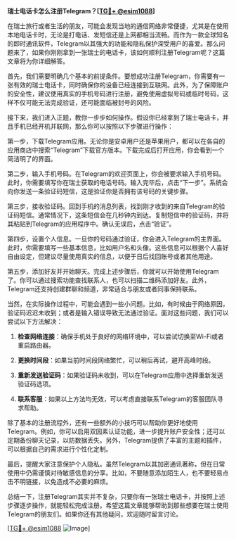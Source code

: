 **瑞士电话卡怎么注册Telegram？[[TG💪+ @esim1088](https://t.me/s/esim1088)]**

在瑞士旅行或者生活的朋友，可能会发现当地的通信网络非常便捷，尤其是在使用本地电话卡时，无论是打电话、发短信还是上网都相当流畅。而作为一款全球知名的即时通讯软件，Telegram以其强大的功能和隐私保护深受用户的喜爱。那么问题来了，如果你刚刚拿到一张瑞士的电话卡，该如何顺利注册Telegram呢？这篇文章将为你详细解答。

首先，我们需要明确几个基本的前提条件。要想成功注册Telegram，你需要有一张有效的瑞士电话卡，同时确保你的设备已经连接到互联网。此外，为了保障账户的安全性，建议使用真实的手机号码进行注册，避免使用虚拟号码或临时号码，这样不仅可能无法完成验证，还可能面临被封号的风险。

接下来，我们进入正题，教你一步步如何操作。假设你已经拿到了瑞士电话卡，并且手机已经开机并联网，那么你可以按照以下步骤进行操作：

第一步，下载Telegram应用。无论你是安卓用户还是苹果用户，都可以在各自的应用商店中搜索“Telegram”下载官方版本。下载完成后打开应用，你会看到一个简洁明了的界面。

第二步，输入手机号码。在Telegram的欢迎页面上，你会被要求输入手机号码。此时，你需要填写你在瑞士获取的电话号码。输入完毕后，点击“下一步”。系统会向你发送一条验证码短信，这是验证你是否拥有该号码的关键步骤。

第三步，接收验证码。回到手机的消息列表，找到刚才收到的来自Telegram的验证码短信。通常情况下，这条短信会在几秒钟内到达。复制短信中的验证码，并将其粘贴到Telegram的应用程序中。确认无误后，点击“验证”。

第四步，设置个人信息。一旦你的号码通过验证，你会进入Telegram的主界面。此时，你需要填写一些基本信息，比如用户名和头像。这些信息可以根据个人喜好自由设定，但建议尽量使用真实的信息，以便于日后找回账号或者其他用途。

第五步，添加好友并开始聊天。完成上述步骤后，你就可以开始使用Telegram了。你可以通过搜索功能查找联系人，也可以扫描二维码添加好友。此外，Telegram还支持创建群聊和频道，非常适合与朋友或者同事保持联系。

当然，在实际操作过程中，可能会遇到一些小问题。比如，有时候由于网络原因，验证码迟迟未收到；或者是输入错误导致无法通过验证。面对这些问题，我们可以尝试以下方法解决：

1. **检查网络连接**：确保手机处于良好的网络环境中，可以尝试切换至Wi-Fi或者重启路由器。
   
2. **更换时间段**：如果当前时间段网络繁忙，可以稍后再试，避开高峰时段。

3. **重新发送验证码**：如果验证码未收到，可以在Telegram应用中选择重新发送验证码选项。

4. **联系客服**：如果以上方法均无效，可以考虑直接联系Telegram的客服团队寻求帮助。

除了基本的注册流程外，还有一些额外的小技巧可以帮助你更好地使用Telegram。例如，你可以启用双因素认证功能，进一步提升账户安全性；还可以定期备份聊天记录，以防数据丢失。另外，Telegram提供了丰富的主题和插件，可以根据自己的需求进行个性化定制。

最后，提醒大家注意保护个人隐私。虽然Telegram以其加密通讯著称，但在日常使用中仍需谨慎对待敏感信息的分享。比如，不要随意添加陌生人，也不要轻易点击不明链接，以免造成不必要的麻烦。

总结一下，注册Telegram其实并不复杂，只要你有一张瑞士电话卡，并按照上述步骤逐步操作，就能轻松完成注册。希望这篇文章能够帮助到那些想要在瑞士使用Telegram的朋友们。如果你还有其他疑问，欢迎随时留言讨论。

[[TG💪+ @esim1088](https://t.me/s/esim1088) ![Image](https://i.postimg.cc/4NQfJmqS/Snipaste-2025-05-13-00-14-12.png)]